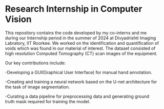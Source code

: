 # Research Internship in Computer Vision

This repository contains the code developed by my co-interns and me during our Internship period in the summer of 2024 at Divyadrishti Imaging Labratory, IIT Roorkee. 
We worked on the identification and quantification of voids which was found in our material of interest. The dataset consisted of high resolution Computed Tomography (CT) scan images of the equipment.

Our key contributions include: 

  -Developing a GUI(Graphical User Interface) for manual hand annotation.
  
  -Creating and training a neural network based on the U-net architecture for the task of image segmentation.
  
  -Curating a data pipeline for preprocessing data and generating ground truth mask required for training the model.

